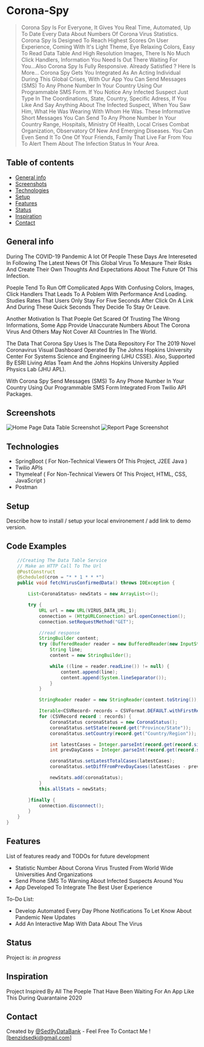 # Corona-Spy
> Corona Spy Is For Everyone, It Gives You Real Time, Automated, Up To Date Every Data About Numbers Of Corona Virus Statistics.
Corona Spy Is Designed To Reach Highest Scores On User Experience, Coming With It's Light Theme, Eye Relaxing Colors, Easy To Read Data Table And High Resolution Images, There Is No Much Click Handlers, Information You Need Is Out There Waiting For You...Also Corona Spy Is Fully Responsive.
Already Satisfied ? Here Is More...
Corona Spy Gets You Integrated As An Acting Individual During This Global Crises, With Our App You Can Send Messages (SMS) To Any Phone Number In Your Country Using Our Programmable SMS Form.
If You Notice Any Infected Suspect Just Type In The Coordinations, State, Country, Specific Adress, If You Like And Say Anything About The Infected Suspect, When You Saw Him, What He Was Wearing With Whom He Was.
These Informative Short Messages You Can Send To Any Phone Number In Your Country Range, Hospitals, Ministry Of Health, Local Crises Combat Organization, Observatory Of New And Emerging Diseases. You Can Even Send It To One Of Your Friends, Family That Live Far From You To Alert Them About The Infection Status In Your Area.

## Table of contents
* [General info](#general-info)
* [Screenshots](#screenshots)
* [Technologies](#technologies)
* [Setup](#setup)
* [Features](#features)
* [Status](#status)
* [Inspiration](#inspiration)
* [Contact](#contact)

## General info
During The COVID-19 Pandemic A lot Of People These Days Are Intereseted In Following The Latest News Of This Global Virus To Mesaure Their Risks And Create Their Own Thoughts And Expectations About The Future Of This Infection.

Poeple Tend To Run Off Complicated Apps With Confusing Colors, Images, Click Handlers That Leads To A Poblem With Performance And Loading.
Studies Rates That Users Only Stay For Five Seconds After Click On A Link And During These Quick Seconds They Decide To Stay Or Leave.

Another Motivation Is That Poeple Get Scared Of Trusting The Wrong Informations, Some App Provide Unaccurate Numbers About The Corona Virus And Others May Not Cover All Countries In The World.

The Data That Corona Spy Uses Is The Data Repository For The 2019 Novel Coronavirus Visual Dashboard Operated By The Johns Hopkins University Center For Systems Science and Engineering (JHU CSSE). Also, Supported By ESRI Living Atlas Team And the Johns Hopkins University Applied Physics Lab (JHU APL).

With Corona Spy Send Messages (SMS) To Any Phone Number In Your Country Using Our Programmable SMS Form Integrated From Twilio API Packages.

## Screenshots
![Home Page Data Table Screenshot](https://github.com/Sed9yDataBank/Corona-Spy/tree/master/src/main/resources/static/images/HomePage.gif)
![Report Page Screenshot](https://github.com/Sed9yDataBank/Corona-Spy/tree/master/src/main/resources/static/images/ReportPage.gif)

## Technologies
* SpringBoot ( For Non-Technical Viewers Of This Project, J2EE Java )
* Twilio APIs
* Thymeleaf ( For Non-Technical Viewers Of This Project, HTML, CSS, JavaScript )
* Postman

## Setup
Describe how to install / setup your local environement / add link to demo version.

## Code Examples
```java
    //Creating The Data Table Service
    // Make an HTTP Call To The Url
    @PostConstruct
    @Scheduled(cron = "* * 1 * * *")
    public void fetchVirusConfirmedData() throws IOException {

        List<CoronaStatus> newStats = new ArrayList<>();

        try {
            URL url = new URL(VIRUS_DATA_URL_1);
            connection = (HttpURLConnection) url.openConnection();
            connection.setRequestMethod("GET");

            //read response
            StringBuilder content;
            try (BufferedReader reader = new BufferedReader(new InputStreamReader(connection.getInputStream()))) {
                String line;
                content = new StringBuilder();

                while ((line = reader.readLine()) != null) {
                    content.append(line);
                    content.append(System.lineSeparator());
                }
            }

            StringReader reader = new StringReader(content.toString());

            Iterable<CSVRecord> records = CSVFormat.DEFAULT.withFirstRecordAsHeader().parse(reader);
            for (CSVRecord record : records) {
                CoronaStatus coronaStatus = new CoronaStatus();
                coronaStatus.setState(record.get("Province/State"));
                coronaStatus.setCountry(record.get("Country/Region"));

                int latestCases = Integer.parseInt(record.get(record.size() - 1));
                int prevDayCases = Integer.parseInt(record.get(record.size() - 2));

                coronaStatus.setLatestTotalCases(latestCases);
                coronaStatus.setDiffFromPrevDayCases(latestCases - prevDayCases);

                newStats.add(coronaStatus);
            }
            this.allStats = newStats;

        }finally {
            connection.disconnect();
        }
    }
}
```
## Features
List of features ready and TODOs for future development
* Statistic Number About Corona Virus Trusted From World Wide Universities And Organizations
* Send Phone SMS To Warning About Infected Suspects Around You
* App Developed To Integrate The Best User Experience

To-Do List:
* Develop Automated Every Day Phone Notifications To Let Know About Pandemic New Updates
* Add An Interactive Map With Data About The Virus

## Status
Project is: _in progress_

## Inspiration
Project Inspired By All The Poeple That Have Been Waiting For An App Like This During Quarantaine 2020

## Contact
Created by [@Sed9yDataBank](https://github.com/Sed9yDataBank/) - Feel Free To Contact Me ! [benzidsedki@gmail.com]
